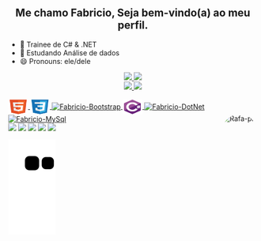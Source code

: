 <div align="center">
<h2>Me chamo Fabricio, Seja bem-vindo(a) ao meu perfil.</h2>
</div></center>

- 🔭 Trainee de C# & .NET 
- 🌱 Estudando Análise de dados
- 😄 Pronouns: ele/dele

<div align="center">
  <a href="https://github.com/AlmeidaFabricioDev">
  <img height="180em" src="https://github-readme-stats.vercel.app/api?username=AlmeidaFabricioDev&show_icons=true&theme=blue-green&include_all_commits=true&count_private=true"/>
  <img height="180em" src="https://github-readme-stats.vercel.app/api/top-langs/?username=AlmeidaFabricioDev&layout=compact&langs_count=7&theme=blue-green"/>
</div>
  
<div align="center">
  <a href="https://github.com/AlmeidaFabricioDev">
  <img height="180em" src="https://github-readme-stats.vercel.app/api?username=AlmeidaFabricioDev&show_icons=true&theme=algolia&include_all_commits=true&count_private=true"/>
  <img height="180em" src="https://github-readme-stats.vercel.app/api/top-langs/?username=AlmeidaFabricioDev&layout=compact&langs_count=7&theme=algolia"/>
</div>

<div style="display: inline_block"><br>
  <img align="center" alt="Fabricio-HTML" height="30" width="40" src="https://raw.githubusercontent.com/devicons/devicon/master/icons/html5/html5-original.svg">
  <img align="center" alt="Fabricio-CSS" height="30" width="40" src="https://raw.githubusercontent.com/devicons/devicon/master/icons/css3/css3-original.svg">
  <img align="center" alt="Fabricio-Bootstrap" height="30" width="40" src="https://cdn.jsdelivr.net/gh/devicons/devicon/icons/bootstrap/bootstrap-original-wordmark.svg" />
  <img align="center" alt="Fabricio-Csharp" height="30" width="40" src="https://raw.githubusercontent.com/devicons/devicon/master/icons/csharp/csharp-original.svg">
  <img align="center" alt="Fabricio-DotNet" height="30" width="40" src="https://cdn.jsdelivr.net/gh/devicons/devicon/icons/dot-net/dot-net-original-wordmark.svg" />
  <img align="center" alt="Fabricio-MySql" height="30" width="40" src="https://cdn.jsdelivr.net/gh/devicons/devicon/icons/mysql/mysql-original-wordmark.svg" />
  <img align="right" alt="Rafa-pic" height="150" style="border-radius:50px;" src="https://picrew.me/shareImg/org/202210/1374338_9ZWQyXl0.png?width=676&height=676">
</div>

<div>
<a href="https://www.youtube.com/channel/UCmHqpKknJLXJj_BINZb4n9A" target="_blank"><img src="https://img.shields.io/badge/YouTube-FF0000?style=for-the-badge&logo=youtube&logoColor=white" target="_blank"></a>
  <a href="https://instagram.com/ofabricioalmeida" target="_bla  nk"><img src="https://img.shields.io/badge/-Instagram-%23E4405F?style=for-the-badge&logo=instagram&logoColor=white" target="_blank"></a>
 <a href="https://discord.gg/365711942649905154" target="_blank"><img src="https://img.shields.io/badge/Discord-7289DA?style=for-the-badge&logo=discord&logoColor=white" target="_blank"></a> 
  <a href = "mailto:devfabsalmeida@gmail.com"><img src="https://img.shields.io/badge/-Gmail-%23333?style=for-the-badge&logo=gmail&logoColor=white" target="_blank"></a>
  <a href="https://www.linkedin.com/in/fabricio-almeida-de-oliveira-72699915b" target="_blank"><img src="https://img.shields.io/badge/-LinkedIn-%230077B5?style=for-the-badge&logo=linkedin&logoColor=white" target="_blank"></a> 
  
</div>
  
  ![snake gif](https://github.com/AlmeidaFabricioDev/AlmeidaFabricioDev/blob/output/github-contribution-grid-snake.svg)
